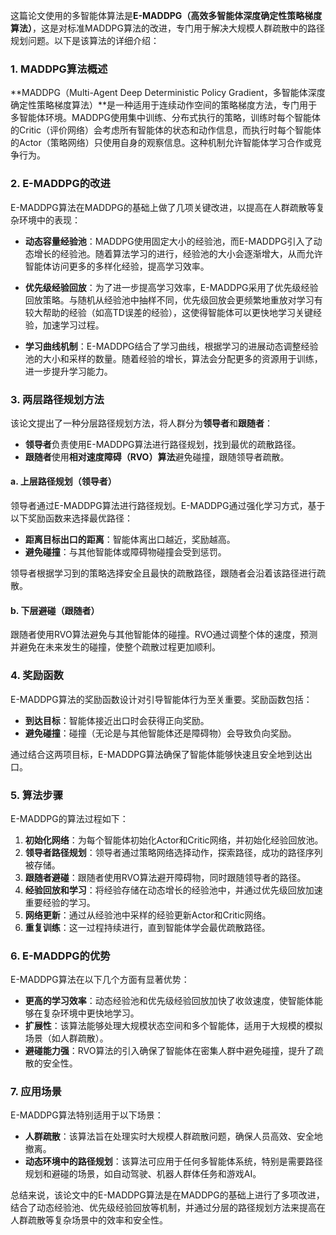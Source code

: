 这篇论文使用的多智能体算法是**E-MADDPG（高效多智能体深度确定性策略梯度算法）**，这是对标准MADDPG算法的改进，专门用于解决大规模人群疏散中的路径规划问题。以下是该算法的详细介绍：

### 1. **MADDPG算法概述**
**MADDPG（Multi-Agent Deep Deterministic Policy Gradient，多智能体深度确定性策略梯度算法）**是一种适用于连续动作空间的策略梯度方法，专门用于多智能体环境。MADDPG使用集中训练、分布式执行的策略，训练时每个智能体的Critic（评价网络）会考虑所有智能体的状态和动作信息，而执行时每个智能体的Actor（策略网络）只使用自身的观察信息。这种机制允许智能体学习合作或竞争行为。

### 2. **E-MADDPG的改进**
E-MADDPG算法在MADDPG的基础上做了几项关键改进，以提高在人群疏散等复杂环境中的表现：

- **动态容量经验池**：MADDPG使用固定大小的经验池，而E-MADDPG引入了动态增长的经验池。随着算法学习的进行，经验池的大小会逐渐增大，从而允许智能体访问更多的多样化经验，提高学习效率。

- **优先级经验回放**：为了进一步提高学习效率，E-MADDPG采用了优先级经验回放策略。与随机从经验池中抽样不同，优先级回放会更频繁地重放对学习有较大帮助的经验（如高TD误差的经验），这使得智能体可以更快地学习关键经验，加速学习过程。

- **学习曲线机制**：E-MADDPG结合了学习曲线，根据学习的进展动态调整经验池的大小和采样的数量。随着经验的增长，算法会分配更多的资源用于训练，进一步提升学习能力。

### 3. **两层路径规划方法**
该论文提出了一种分层路径规划方法，将人群分为**领导者**和**跟随者**：
- **领导者**负责使用E-MADDPG算法进行路径规划，找到最优的疏散路径。
- **跟随者**使用**相对速度障碍（RVO）算法**避免碰撞，跟随领导者疏散。

#### a. **上层路径规划（领导者）**
领导者通过E-MADDPG算法进行路径规划。E-MADDPG通过强化学习方式，基于以下奖励函数来选择最优路径：
   - **距离目标出口的距离**：智能体离出口越近，奖励越高。
   - **避免碰撞**：与其他智能体或障碍物碰撞会受到惩罚。

领导者根据学习到的策略选择安全且最快的疏散路径，跟随者会沿着该路径进行疏散。

#### b. **下层避碰（跟随者）**
跟随者使用RVO算法避免与其他智能体的碰撞。RVO通过调整个体的速度，预测并避免在未来发生的碰撞，使整个疏散过程更加顺利。

### 4. **奖励函数**
E-MADDPG算法的奖励函数设计对引导智能体行为至关重要。奖励函数包括：
- **到达目标**：智能体接近出口时会获得正向奖励。
- **避免碰撞**：碰撞（无论是与其他智能体还是障碍物）会导致负向奖励。

通过结合这两项目标，E-MADDPG算法确保了智能体能够快速且安全地到达出口。

### 5. **算法步骤**
E-MADDPG的算法过程如下：
1. **初始化网络**：为每个智能体初始化Actor和Critic网络，并初始化经验回放池。
2. **领导者路径规划**：领导者通过策略网络选择动作，探索路径，成功的路径序列被存储。
3. **跟随者避碰**：跟随者使用RVO算法避开障碍物，同时跟随领导者的路径。
4. **经验回放和学习**：将经验存储在动态增长的经验池中，并通过优先级回放加速重要经验的学习。
5. **网络更新**：通过从经验池中采样的经验更新Actor和Critic网络。
6. **重复训练**：这一过程持续进行，直到智能体学会最优疏散路径。

### 6. **E-MADDPG的优势**
E-MADDPG算法在以下几个方面有显著优势：
- **更高的学习效率**：动态经验池和优先级经验回放加快了收敛速度，使智能体能够在复杂环境中更快地学习。
- **扩展性**：该算法能够处理大规模状态空间和多个智能体，适用于大规模的模拟场景（如人群疏散）。
- **避碰能力强**：RVO算法的引入确保了智能体在密集人群中避免碰撞，提升了疏散的安全性。

### 7. **应用场景**
E-MADDPG算法特别适用于以下场景：
- **人群疏散**：该算法旨在处理实时大规模人群疏散问题，确保人员高效、安全地撤离。
- **动态环境中的路径规划**：该算法可应用于任何多智能体系统，特别是需要路径规划和避碰的场景，如自动驾驶、机器人群体任务和游戏AI。

总结来说，该论文中的E-MADDPG算法是在MADDPG的基础上进行了多项改进，结合了动态经验池、优先级经验回放等机制，并通过分层的路径规划方法来提高在人群疏散等复杂场景中的效率和安全性。